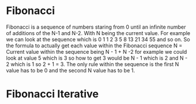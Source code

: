 # Fibonacci
Fibonacci is a sequence of numbers staring from 0 until an infinite number of additions of the N-1 and N-2. With N being the current value. For example we can look at the sequence which is 0 1 1 2 3 5 8 13 21 34 55 and so on. So the formula to actually get each value within the Fibonacci sequence N = Current value within the sequence being N - 1 + N -2 for example we could look at value 5 which is 3 so how to get 3 would be N - 1 which is 2 and N - 2 which is 1 so 2 + 1 = 3. The only rule within the sequence is the first N value has to be 0 and the second N value has to be 1.
# Fibonacci Iterative
